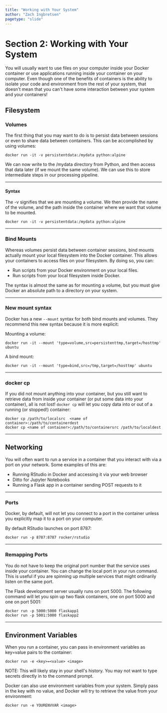 ```yaml
---
title: "Working with Your System"
author: "Zach Ingbretsen"
pagetype: "slide"
---
```


# Section 2: Working with Your System
You will usually want to use files on your computer inside your Docker container or use applications running inside your container on your computer. Even though one of the benefits of containers is the ability to isolate your code and environment from the rest of your system, that doesn't mean that you can't have some interaction between your system and your containers!

## Filesystem

### Volumes
The first thing that you may want to do is to persist data between sessions or even to share data between containers. This can be accomplished by using volumes:

```
docker run -it -v persistentdata:/mydata python:alpine
```

We can now write to the /mydata directory from Python, and then access that data later (if we mount the same volume). We can use this to store intermediate steps in our processing pipeline.

---

#### Syntax
The -v signifies that we are mounting a volume. We then provide the name of the volume, and the path inside the container where we want that volume to be mounted.

```
docker run -it -v persistentdata:/mydata python:alpine
```

---


### Bind Mounts
Whereas volumes persist data between container sessions, bind mounts actually mount your local filesystem into the Docker container. This allows your containers to access files on your filesystem. By doing so, you can:
- Run scripts from your Docker environment on your local files.
- Run scripts from your local filesystem inside Docker.

The syntax is almost the same as for mounting a volume, but you must give Docker an absolute path to a directory on your system.

---

### New mount syntax
Docker has a new `--mount` syntax for both bind mounts and volumes. They recommend this new syntax because it is more explicit:

Mounting a volume:
```
docker run -it --mount 'type=volume,src=persistenttmp,target=/hosttmp' ubuntu
```

A bind mount:
```
docker run -it --mount 'type=bind,src=/tmp,target=/hosttmp' ubuntu
```

---

### docker cp
If you did not mount anything into your container, but you still want to retrieve data from inside your container (or put some data into your container), all is not lost! `docker cp` will let you copy data into or out of a running (or stopped!) container:

```
docker cp /path/to/localsrc  <name of container>:/path/to/containerdest
docker cp <name of container>:/path/to/containersrc /path/to/localdest
```

---

## Networking
You will often want to run a service in a container that you interact with via a port on your network. Some examples of this are:
- Running RStudio in Docker and accessing it via your web browser
- Ditto for Jupyter Notebooks
- Running a Flask app in a container sending POST requests to it

---

### Ports
Docker, by default, will not let you connect to a port in the container unless you explicitly map it to a port on your computer.

By default RStudio launches on port 8787:
```
docker run -p 8787:8787 rocker/rstudio
```

---

### Remapping Ports
You do not have to keep the original port number that the service uses inside your container. You can change the local port in your run command. This is useful if you are spinning up multiple services that might ordinarily listen on the same port.

The Flask development server usually runs on port 5000. The following command will let you spin up two flask containers, one on port 5000 and one on port 5001:
```
docker run -p 5000:5000 flaskapp1
docker run -p 5001:5000 flaskapp2
```

---

## Environment Variables
When you run a container, you can pass in environment variables as key=value pairs to the container:
```
docker run -e <key>=<value> <image>
```

NOTE: This will likely stay in your shell's history. You may not want to type secrets directly in to the command prompt.

Docker can also use environment variables from your system. Simply pass in the key with no value, and Docker will try to retrieve the value from your environment:
```
docker run -e YOURENVVAR <image>
```

